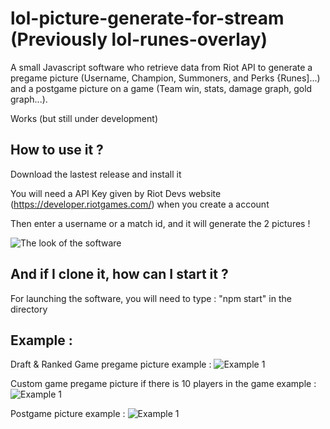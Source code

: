 # lol-picture-generate-for-stream (Previously lol-runes-overlay)
A small Javascript software who retrieve data from Riot API to generate a pregame picture (Username, Champion, Summoners, and Perks {Runes]...) and a postgame picture on a game (Team win, stats, damage graph, gold graph...).

Works (but still under development)

How to use it ?
---
Download the lastest release and install it

You will need a API Key given by Riot Devs website (https://developer.riotgames.com/) when you create a account

Then enter a username or a match id, and it will generate the 2 pictures !

![The look of the software](https://github.com/Kla35/lol-picture-generate-for-stream/blob/master/software_example.png)

And if I clone it, how can I start it ?
---
For launching the software, you will need to type : "npm start" in the directory

Example :
---
Draft & Ranked Game pregame picture example :
![Example 1](https://github.com/Kla35/lol-runes-overlay/blob/master/picture_example.png)

Custom game pregame picture if there is 10 players in the game example :
![Example 1](https://github.com/Kla35/lol-runes-overlay/blob/master/picture_example2.png)

Postgame picture example :
![Example 1](https://github.com/Kla35/lol-runes-overlay/blob/master/picture_postgame_example.png)
